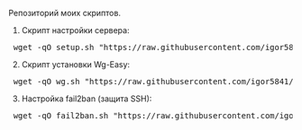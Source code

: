 Репозиторий моих скриптов.
1. Скрипт настройки сервера:
<pre> wget -qO setup.sh "https://raw.githubusercontent.com/igor5841/setup/refs/heads/main/setup.sh" && chmod +x setup.sh && ./setup.sh </pre>
2. Скрипт установки Wg-Easy:
<pre> wget -qO wg.sh "https://raw.githubusercontent.com/igor5841/setup/refs/heads/main/wg.sh" && chmod +x wg.sh && ./wg.sh </pre>
3. Настройка fail2ban (защита SSH):
<pre> wget -qO fail2ban.sh "https://raw.githubusercontent.com/igor5841/setup/refs/heads/main/fail2ban.sh" && chmod +x fail2ban.sh && ./fail2ban.sh </pre>
